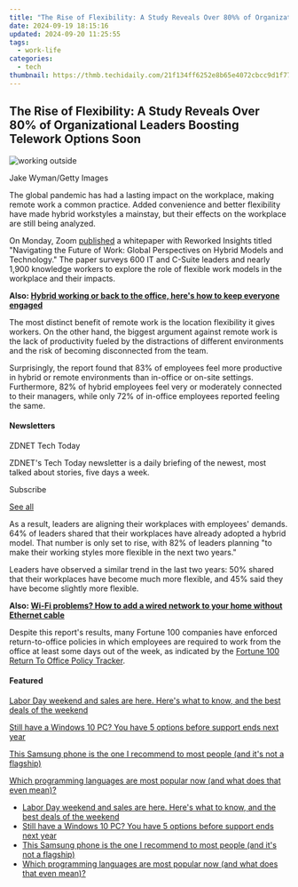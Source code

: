 ```yaml
---
title: "The Rise of Flexibility: A Study Reveals Over 80%% of Organizational Leaders Boosting Telework Options Soon"
date: 2024-09-19 18:15:16
updated: 2024-09-20 11:25:55
tags:
  - work-life
categories:
  - tech
thumbnail: https://thmb.techidaily.com/21f134ff6252e8b65e4072cbcc9d1f7716bea3abeb6dec26820e9ae291c1ae1c.jpg
---
```


## The Rise of Flexibility: A Study Reveals Over 80% of Organizational Leaders Boosting Telework Options Soon

![working outside](https://www.zdnet.com/a/img/resize/8ab496ca204f03531d581afb8eb00f08513a2d98/2024/08/27/103395ea-ebb1-41d7-b99a-896f81f020eb/gettyimages-200345251-001.jpg?auto=webp&width=1280)

Jake Wyman/Getty Images

The global pandemic has had a lasting impact on the workplace, making remote work a common practice. Added convenience and better flexibility have made hybrid workstyles a mainstay, but their effects on the workplace are still being analyzed. 

On Monday, Zoom [published](https://news.zoom.us/zoom-survey-reveals-hybrid-work-reigns-supreme-and-delivers-unexpected-value-to-global-organizations/) a whitepaper with Reworked Insights titled "Navigating the Future of Work: Global Perspectives on Hybrid Models and Technology." The paper surveys 600 IT and C-Suite leaders and nearly 1,900 knowledge workers to explore the role of flexible work models in the workplace and their impacts. 

**Also: [Hybrid working or back to the office, here's how to keep everyone engaged](https://www.zdnet.com/home-and-office/work-life/hybrid-working-or-back-to-the-office-heres-how-to-keep-everyone-engaged/)**

The most distinct benefit of remote work is the location flexibility it gives workers. On the other hand, the biggest argument against remote work is the lack of productivity fueled by the distractions of different environments and the risk of becoming disconnected from the team. 

Surprisingly, the report found that 83% of employees feel more productive in hybrid or remote environments than in-office or on-site settings. Furthermore, 82% of hybrid employees feel very or moderately connected to their managers, while only 72% of in-office employees reported feeling the same. 

#### Newsletters

ZDNET Tech Today

ZDNET's Tech Today newsletter is a daily briefing of the newest, most talked about stories, five days a week.

 Subscribe

[See all](https://www.zdnet.com/newsletters/)

As a result, leaders are aligning their workplaces with employees' demands. 64% of leaders shared that their workplaces have already adopted a hybrid model. That number is only set to rise, with 82% of leaders planning "to make their working styles more flexible in the next two years." 

Leaders have observed a similar trend in the last two years: 50% shared that their workplaces have become much more flexible, and 45% said they have become slightly more flexible. 

**Also: [Wi-Fi problems? How to add a wired network to your home without Ethernet cable](https://www.zdnet.com/home-and-office/work-life/wi-fi-problems-how-to-add-a-wired-network-to-your-home-without-ethernet-cable/)**

Despite this report's results, many Fortune 100 companies have enforced return-to-office policies in which employees are required to work from the office at least some days out of the week, as indicated by the [Fortune 100 Return To Office Policy Tracker](https://buildremote.co/companies/return-to-office/). 

#### Featured

[Labor Day weekend and sales are here. Here's what to know, and the best deals of the weekend](https://www.zdnet.com/article/labor-day-deals-everything-to-know-09-02-2024/ "Labor Day weekend and sales are here. Here's what to know, and the best deals of the weekend")

[Still have a Windows 10 PC? You have 5 options before support ends next year](https://www.zdnet.com/article/still-have-a-windows-10-pc-you-have-5-options-before-support-ends-next-year/ "Still have a Windows 10 PC? You have 5 options before support ends next year")

[This Samsung phone is the one I recommend to most people (and it's not a flagship)](https://www.zdnet.com/article/this-samsung-phone-is-the-one-i-recommend-to-most-people-and-its-not-a-flagship/ "This Samsung phone is the one I recommend to most people (and it's not a flagship)")

[Which programming languages are most popular now (and what does that even mean)?](https://www.zdnet.com/article/the-most-popular-programming-languages-in-2024-and-what-that-even-means/ "Which programming languages are most popular now (and what does that even mean)?")

* [Labor Day weekend and sales are here. Here's what to know, and the best deals of the weekend](https://www.zdnet.com/article/labor-day-deals-everything-to-know-09-02-2024/ "Labor Day weekend and sales are here. Here's what to know, and the best deals of the weekend")
* [Still have a Windows 10 PC? You have 5 options before support ends next year](https://www.zdnet.com/article/still-have-a-windows-10-pc-you-have-5-options-before-support-ends-next-year/ "Still have a Windows 10 PC? You have 5 options before support ends next year")
* [This Samsung phone is the one I recommend to most people (and it's not a flagship)](https://www.zdnet.com/article/this-samsung-phone-is-the-one-i-recommend-to-most-people-and-its-not-a-flagship/ "This Samsung phone is the one I recommend to most people (and it's not a flagship)")
* [Which programming languages are most popular now (and what does that even mean)?](https://www.zdnet.com/article/the-most-popular-programming-languages-in-2024-and-what-that-even-means/ "Which programming languages are most popular now (and what does that even mean)?")

<ins class="adsbygoogle"
     style="display:block"
     data-ad-format="autorelaxed"
     data-ad-client="ca-pub-7571918770474297"
     data-ad-slot="1223367746"></ins>



<ins class="adsbygoogle"
     style="display:block"
     data-ad-client="ca-pub-7571918770474297"
     data-ad-slot="8358498916"
     data-ad-format="auto"
     data-full-width-responsive="true"></ins>
